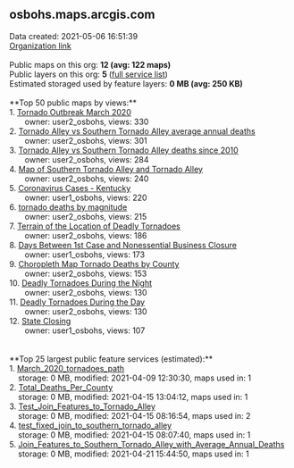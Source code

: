 <h2>osbohs.maps.arcgis.com</h2> Data created: 2021-05-06 16:51:39 <br /><a target='new' href='https://osbohs.maps.arcgis.com'>Organization link</a><br /><br />Public maps on this org: <b>12 (avg: 122 maps)</b><br />Public layers on this org: <b>5 </b>(<a target='new' href='https://services.arcgis.com/NBOuPWHiVIstE33a/ArcGIS/rest/services'>full service list</a>)<br />Estimated storaged used by feature layers: <b>0 MB (avg: 250 KB)</b><br /><br />**Top 50 public maps by views:**<br />  1. <a target='new' href='https://www.arcgis.com/home/item.html?id=bdae163d0b7f4b83a1acfd0a15a4447a'>Tornado Outbreak March 2020</a> <br />  &nbsp;&nbsp;&nbsp;&nbsp; &nbsp;&nbsp;owner: user2_osbohs, views: 330<br />  2. <a target='new' href='https://www.arcgis.com/home/item.html?id=149dae2dfa064944ad56c95733f3e913'>Tornado Alley vs Southern Tornado Alley average annual deaths</a> <br />  &nbsp;&nbsp;&nbsp;&nbsp; &nbsp;&nbsp;owner: user2_osbohs, views: 301<br />  3. <a target='new' href='https://www.arcgis.com/home/item.html?id=81a90ff28560473aa3e5d00b7c10c2d0'>Tornado Alley vs Southern Tornado Alley deaths since 2010</a> <br />  &nbsp;&nbsp;&nbsp;&nbsp; &nbsp;&nbsp;owner: user2_osbohs, views: 284<br />  4. <a target='new' href='https://www.arcgis.com/home/item.html?id=f086340bc2d046beba80deace1d8bc8d'>Map of Southern Tornado Alley and Tornado Alley</a> <br />  &nbsp;&nbsp;&nbsp;&nbsp; &nbsp;&nbsp;owner: user2_osbohs, views: 240<br />  5. <a target='new' href='https://www.arcgis.com/home/item.html?id=84c7d3f73af64afdb3dac43c2f0a1f60'>Coronavirus Cases - Kentucky</a> <br />  &nbsp;&nbsp;&nbsp;&nbsp; &nbsp;&nbsp;owner: user1_osbohs, views: 220<br />  6. <a target='new' href='https://www.arcgis.com/home/item.html?id=8216b6f260984e7cb0550727353a60b7'>tornado deaths by magnitude</a> <br />  &nbsp;&nbsp;&nbsp;&nbsp; &nbsp;&nbsp;owner: user2_osbohs, views: 215<br />  7. <a target='new' href='https://www.arcgis.com/home/item.html?id=3ba68e886a384d04b3ccd1648c735465'>Terrain of the Location of Deadly Tornadoes</a> <br />  &nbsp;&nbsp;&nbsp;&nbsp; &nbsp;&nbsp;owner: user2_osbohs, views: 186<br />  8. <a target='new' href='https://www.arcgis.com/home/item.html?id=606931f5096d498bbf7964fc28486218'>Days Between 1st Case and Nonessential Business Closure</a> <br />  &nbsp;&nbsp;&nbsp;&nbsp; &nbsp;&nbsp;owner: user1_osbohs, views: 173<br />  9. <a target='new' href='https://www.arcgis.com/home/item.html?id=bbd860f6794d4a98a83956c2c99dd562'>Choropleth Map Tornado Deaths by County</a> <br />  &nbsp;&nbsp;&nbsp;&nbsp; &nbsp;&nbsp;owner: user2_osbohs, views: 153<br />  10. <a target='new' href='https://www.arcgis.com/home/item.html?id=8e86c5a297a54388acd88fd1c3cbfce6'>Deadly Tornadoes During the Night</a> <br />  &nbsp;&nbsp;&nbsp;&nbsp; &nbsp;&nbsp;owner: user2_osbohs, views: 130<br />  11. <a target='new' href='https://www.arcgis.com/home/item.html?id=e91557418c974e459a0edeb7809186d6'>Deadly Tornadoes During the Day</a> <br />  &nbsp;&nbsp;&nbsp;&nbsp; &nbsp;&nbsp;owner: user2_osbohs, views: 130<br />  12. <a target='new' href='https://www.arcgis.com/home/item.html?id=a8a73346472645b1a4d64774bb9e268d'>State Closing</a> <br />  &nbsp;&nbsp;&nbsp;&nbsp; &nbsp;&nbsp;owner: user1_osbohs, views: 107<br /><br /><br />**Top 25 largest public feature services (estimated):**<br /> 1. <a target='new' href='https://www.arcgis.com/home/item.html?id=49e47a4a043c456a85e5df46ef3b5cbd'>March_2020_tornadoes_path</a><br /> &nbsp;&nbsp;&nbsp;&nbsp;storage: 0 MB, modified: 2021-04-09 12:30:30, maps used in: 1<br /> 2. <a target='new' href='https://www.arcgis.com/home/item.html?id=ed3fb46757e84d9cbd3d0e7be8b651d4'>Total_Deaths_Per_County</a><br /> &nbsp;&nbsp;&nbsp;&nbsp;storage: 0 MB, modified: 2021-04-15 13:04:12, maps used in: 1<br /> 3. <a target='new' href='https://www.arcgis.com/home/item.html?id=030698e6e1894df6a4e15567a3f68b43'>Test_Join_Features_to_Tornado_Alley</a><br /> &nbsp;&nbsp;&nbsp;&nbsp;storage: 0 MB, modified: 2021-04-15 08:16:54, maps used in: 2<br /> 4. <a target='new' href='https://www.arcgis.com/home/item.html?id=ff945f4f48bf49f08edd006d11015f35'>test_fixed_join_to_southern_tornado_alley</a><br /> &nbsp;&nbsp;&nbsp;&nbsp;storage: 0 MB, modified: 2021-04-15 08:07:40, maps used in: 1<br /> 5. <a target='new' href='https://www.arcgis.com/home/item.html?id=b414362e18dc4c33888a30ac4abcf04e'>Join_Features_to_Southern_Tornado_Alley_with_Average_Annual_Deaths</a><br /> &nbsp;&nbsp;&nbsp;&nbsp;storage: 0 MB, modified: 2021-04-21 15:44:50, maps used in: 1<br />